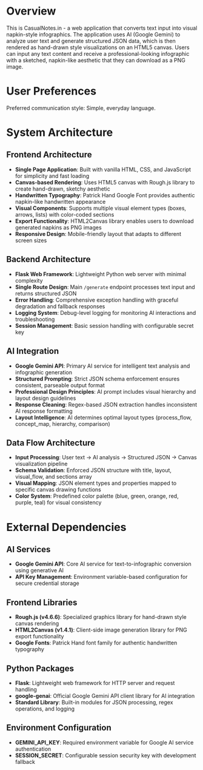 # Overview

This is CasualNotes.in - a web application that converts text input into visual napkin-style infographics. The application uses AI (Google Gemini) to analyze user text and generate structured JSON data, which is then rendered as hand-drawn style visualizations on an HTML5 canvas. Users can input any text content and receive a professional-looking infographic with a sketched, napkin-like aesthetic that they can download as a PNG image.

# User Preferences

Preferred communication style: Simple, everyday language.

# System Architecture

## Frontend Architecture
- **Single Page Application**: Built with vanilla HTML, CSS, and JavaScript for simplicity and fast loading
- **Canvas-based Rendering**: Uses HTML5 canvas with Rough.js library to create hand-drawn, sketchy aesthetic
- **Handwritten Typography**: Patrick Hand Google Font provides authentic napkin-like handwritten appearance
- **Visual Components**: Supports multiple visual element types (boxes, arrows, lists) with color-coded sections
- **Export Functionality**: HTML2Canvas library enables users to download generated napkins as PNG images
- **Responsive Design**: Mobile-friendly layout that adapts to different screen sizes

## Backend Architecture
- **Flask Web Framework**: Lightweight Python web server with minimal complexity
- **Single Route Design**: Main `/generate` endpoint processes text input and returns structured JSON
- **Error Handling**: Comprehensive exception handling with graceful degradation and fallback responses
- **Logging System**: Debug-level logging for monitoring AI interactions and troubleshooting
- **Session Management**: Basic session handling with configurable secret key

## AI Integration
- **Google Gemini API**: Primary AI service for intelligent text analysis and infographic generation
- **Structured Prompting**: Strict JSON schema enforcement ensures consistent, parseable output format
- **Professional Design Principles**: AI prompt includes visual hierarchy and layout design guidelines
- **Response Cleaning**: Regex-based JSON extraction handles inconsistent AI response formatting
- **Layout Intelligence**: AI determines optimal layout types (process_flow, concept_map, hierarchy, comparison)

## Data Flow Architecture
- **Input Processing**: User text → AI analysis → Structured JSON → Canvas visualization pipeline
- **Schema Validation**: Enforced JSON structure with title, layout, visual_flow, and sections array
- **Visual Mapping**: JSON element types and properties mapped to specific canvas drawing functions
- **Color System**: Predefined color palette (blue, green, orange, red, purple, teal) for visual consistency

# External Dependencies

## AI Services
- **Google Gemini API**: Core AI service for text-to-infographic conversion using generative AI
- **API Key Management**: Environment variable-based configuration for secure credential storage

## Frontend Libraries
- **Rough.js (v4.6.6)**: Specialized graphics library for hand-drawn style canvas rendering
- **HTML2Canvas (v1.4.1)**: Client-side image generation library for PNG export functionality
- **Google Fonts**: Patrick Hand font family for authentic handwritten typography

## Python Packages
- **Flask**: Lightweight web framework for HTTP server and request handling
- **google-genai**: Official Google Gemini API client library for AI integration
- **Standard Library**: Built-in modules for JSON processing, regex operations, and logging

## Environment Configuration
- **GEMINI_API_KEY**: Required environment variable for Google AI service authentication
- **SESSION_SECRET**: Configurable session security key with development fallback